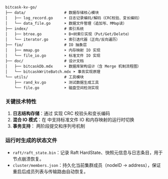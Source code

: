 ```mark
bitcask-kv-go/
├── data/                 # 数据存储核心模块
│   ├── log_record.go     ➤ 日志记录编码/解码（CRC校验、变长编码）
│   └── data_file.go      ➤ 数据文件管理（追加写、MMap读）
├── index/                # 索引系统
│   ├── btree.go          ➤ B+树索引实现（Put/Get/Delete）
│   └── iterator.go       ➤ 索引迭代器（正向/反向遍历）
├── fio/                  # IO 抽象层
│   ├── mmap.go           ➤ 内存映射 IO 实现 
│   └── file_io.go        ➤ 标准文件 IO 实现
├── doc/                  # 设计文档
│   ├── bitcaskDb.mdx     ➤ 数据库架构设计（含 Merge 机制流程图）
│   └── bitcaskWriteBatch.mdx ➤ 事务实现原理
└── utils/                # 工具模块
    ├── rand_kv.go        ➤ 测试数据生成工具
    └── file.go           ➤ 磁盘空间检测实现
```

### **关键技术特性**
1. **日志结构存储**：通过 <mcfile name="log_record.go" path="d:\kv\kv-project\data\log_record.go"></mcfile> 实现 CRC 校验头和变长编码
2. **混合 IO 模式**：在 <mcfile name="mmap.go" path="d:\kv\kv-project\fio\mmap.go"></mcfile> 中支持标准文件 IO 和内存映射的运行时切换
3. **事务支持**：<mcfile name="bitcaskWriteBatch.mdx" path="d:\kv\kv-project\doc\bitcaskWriteBatch.mdx"></mcfile> 两阶段提交和序列号机制

### **运行时生成的状态文件**
- `raft/raft_state.bin`：记录 Raft HardState、快照元信息与日志条目，用于节点崩溃恢复。
- `cluster/members.json`：持久化当前集群成员（nodeID → address），保证重启后成员列表与传输路由自动恢复。
